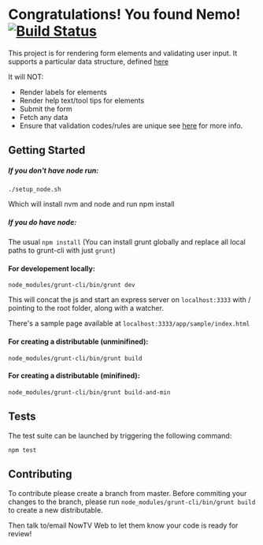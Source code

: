 # Congratulations! You found Nemo! [![Build Status](https://travis-ci.org/sky-uk/nemo.svg)](https://travis-ci.org/sky-uk/nemo)

This project is for rendering form elements and validating user input. It supports a particular data structure, defined [here](https://git.bskyb.com/kim.westley/nemo/wikis/data-structure)

It will NOT:
- Render labels for elements
- Render help text/tool tips for elements
- Submit the form
- Fetch any data
- Ensure that validation codes/rules are unique see [here](https://git.bskyb.com/kim.westley/nemo/wikis/unique-codes) for more info.

## Getting Started

##### If you don't have node run:

`./setup_node.sh`

Which will install nvm and node and run npm install

##### If you do have node:

The usual `npm install`
(You can install grunt globally and replace all local paths to grunt-cli with just `grunt`)
#### For developement locally:

`node_modules/grunt-cli/bin/grunt dev`

This will concat the js and start an express server on `localhost:3333` with / pointing to the root folder, along with a watcher.

There's a sample page available at `localhost:3333/app/sample/index.html`

#### For creating a distributable (unminifined):

`node_modules/grunt-cli/bin/grunt build`

#### For creating a distributable (minifined):

`node_modules/grunt-cli/bin/grunt build-and-min`

## Tests 

The test suite can be launched by triggering the following command:

`npm test`

## Contributing
To contribute please create a branch from master. Before commiting your changes to the branch, please run
`node_modules/grunt-cli/bin/grunt build` to create a new distributable.

Then talk to/email NowTV Web to let them know your code is ready for review!